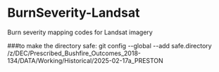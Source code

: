 # BurnSeverity-Landsat
Burn severity mapping codes for Landsat imagery

###to make the directory safe:
git config --global --add safe.directory /z/DEC/Prescribed_Bushfire_Outcomes_2018-134/DATA/Working/Historical/2025-02-17a_PRESTON
